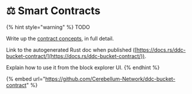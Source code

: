 # ⚖ Smart Contracts

{% hint style="warning" %}
TODO

Write up the [contract concepts](https://github.com/Cerebellum-Network/ddc-bucket-contract/blob/dev/DOC.md), in full detail.

Link to the autogenerated Rust doc when published ([https://docs.rs/ddc-bucket-contract/](https://docs.rs/ddc-bucket-contract/)).

Explain how to use it from the block explorer UI.
{% endhint %}

{% embed url="https://github.com/Cerebellum-Network/ddc-bucket-contract" %}
